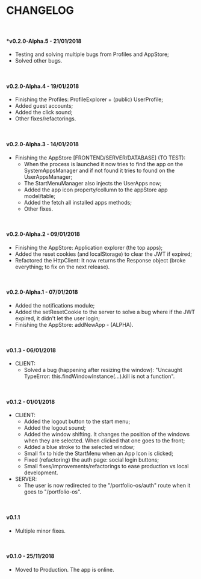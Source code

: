 # CHANGELOG

<!-- &nbsp;

#### *v0.2.0 - /01/2018 -->

&nbsp;

#### *v0.2.0-Alpha.5 - 21/01/2018
- Testing and solving multiple bugs from Profiles and AppStore;
- Solved other bugs.

&nbsp;

#### v0.2.0-Alpha.4 - 19/01/2018
- Finishing the Profiles: ProfileExplorer + (public) UserProfile;
- Added guest accounts;
- Added the click sound;
- Other fixes/refactorings.

&nbsp;

#### v0.2.0-Alpha.3 - 14/01/2018
- Finishing the AppStore [FRONTEND/SERVER/DATABASE] (TO TEST):
  - When the process is launched it now tries to find the app on the SystemAppsManager and if not found it tries to found on the UserAppsManager;
  - The StartMenuManager also injects the UserApps now;
  - Added the app icon property/collumn to the appStore app model/table;
  - Added the fetch all installed apps methods;
  - Other fixes.

&nbsp;

#### v0.2.0-Alpha.2 - 09/01/2018
- Finishing the AppStore: Application explorer (the top apps);
- Added the reset cookies (and localStorage) to clear the JWT if expired;
- Refactored the HttpClient: It now returns the Response object (broke everything; to fix on the next release).

&nbsp;

#### v0.2.0-Alpha.1 - 07/01/2018
- Added the notifications module;
- Added the setResetCookie to the server to solve a bug where if the JWT expired, it didn't let the user login;
- Finishing the AppStore: addNewApp - (ALPHA).

&nbsp;

#### v0.1.3 - 06/01/2018

- CLIENT:
  - Solved a bug (happening after resizing the window): "Uncaught TypeError: this.findWindowInstance(...).kill is not a function".

&nbsp;

#### v0.1.2 - 01/01/2018

- CLIENT:
  - Added the logout button to the start menu;
  - Added the logout sound;
  - Added the window shifting. It changes the position of the windows when they are selected. When clicked that one goes to the front;
  - Added a blue stroke to the selected window;
  - Small fix to hide the StartMenu when an App Icon is clicked;
  - Fixed (refactoring) the auth page: social login buttons;
  - Small fixes/improvements/refactorings to ease production vs local development.
- SERVER:
  - The user is now redirected to the "/portfolio-os/auth" route when it goes to "/portfolio-os".

&nbsp;

#### v0.1.1

- Multiple minor fixes.

&nbsp;

#### v0.1.0 - 25/11/2018

- Moved to Production. The app is online.
